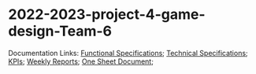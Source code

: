 # 2022-2023-project-4-game-design-Team-6

Documentation Links:
[Functional Specifications](/Documents/Functional-Specifications.md);
[Technical Specifications](/Documents/TechnicalSpecifications.md);
[KPIs](/Documents/KPIs.md);
[Weekly Reports](/Documents/Weekly_Reports.md);
[One Sheet Document](/Documents/card%20Kingdom%20One%20sheet.pdf);
